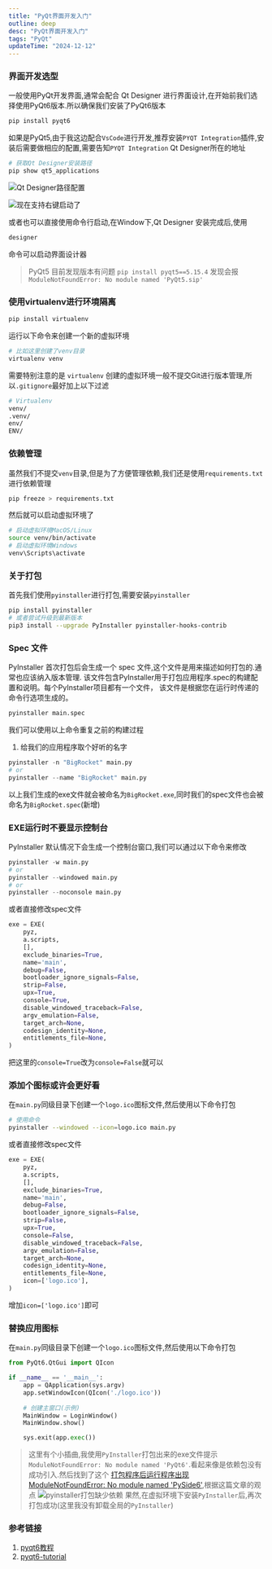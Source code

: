 ```yaml
---
title: "PyQt界面开发入门"
outline: deep
desc: "PyQt界面开发入门"
tags: "PyQt"
updateTime: "2024-12-12"
---
```


### 界面开发选型
一般使用PyQt开发界面,通常会配合 Qt Designer 进行界面设计,在开始前我们选择使用PyQt6版本.所以确保我们安装了PyQt6版本
```bash
pip install pyqt6
```


如果是PyQt5,由于我这边配合`VsCode`进行开发,推荐安装`PYQT Integration`插件,安装后需要做相应的配置,需要告知`PYQT Integration` Qt Designer所在的地址  
```bash
# 获取Qt Designer安装路径
pip show qt5_applications
```
![Qt Designer路径配置](images/2024/12/12/qtdesigner_配置.png)

![现在支持右键启动了](images/2024/12/12/designer_右键启动.png)

或者也可以直接使用命令行启动,在Window下,Qt Designer 安装完成后,使用
```bash
designer
```
命令可以启动界面设计器

> PyQt5 目前发现版本有问题 `pip install pyqt5==5.15.4` 发现会报`ModuleNotFoundError: No module named 'PyQt5.sip'`

### 使用virtualenv进行环境隔离
```bash
pip install virtualenv
```
运行以下命令来创建一个新的虚拟环境
```bash
# 比如这里创建了venv目录
virtualenv venv 
```
需要特别注意的是 `virtualenv` 创建的虚拟环境一般不提交Git进行版本管理,所以`.gitignore`最好加上以下过滤
```bash
# Virtualenv
venv/
.venv/
env/
ENV/
```
### 依赖管理
虽然我们不提交`venv`目录,但是为了方便管理依赖,我们还是使用`requirements.txt`进行依赖管理
```bash
pip freeze > requirements.txt
```

然后就可以启动虚拟环境了
```bash
# 启动虚拟环境MacOS/Linux
source venv/bin/activate
# 启动虚拟环境Windows
venv\Scripts\activate
```

### 关于打包
首先我们使用`pyinstaller`进行打包,需要安装`pyinstaller`
```bash
pip install pyinstaller
# 或者尝试升级到最新版本
pip3 install --upgrade PyInstaller pyinstaller-hooks-contrib
```

### Spec 文件
PyInstaller 首次打包后会生成一个 spec 文件,这个文件是用来描述如何打包的.通常也应该纳入版本管理.
该文件包含PyInstaller用于打包应用程序.spec的构建配置和说明。每个PyInstaller项目都有一个文件，
该文件是根据您在运行时传递的命令行选项生成的。
```python
pyinstaller main.spec
```
我们可以使用以上命令重复之前的构建过程
1. 给我们的应用程序取个好听的名字
```python
pyinstaller -n "BigRocket" main.py
# or
pyinstaller --name "BigRocket" main.py
```
以上我们生成的exe文件就会被命名为`BigRocket.exe`,同时我们的spec文件也会被命名为`BigRocket.spec`(新增)

### EXE运行时不要显示控制台
PyInstaller 默认情况下会生成一个控制台窗口,我们可以通过以下命令来修改
```python
pyinstaller -w main.py
# or
pyinstaller --windowed main.py
# or
pyinstaller --noconsole main.py
```
或者直接修改spec文件
```python
exe = EXE(
    pyz,
    a.scripts,
    [],
    exclude_binaries=True,
    name='main',
    debug=False,
    bootloader_ignore_signals=False,
    strip=False,
    upx=True,
    console=True,
    disable_windowed_traceback=False,
    argv_emulation=False,
    target_arch=None,
    codesign_identity=None,
    entitlements_file=None,
)
```
把这里的`console=True`改为`console=False`就可以

### 添加个图标或许会更好看
在`main.py`同级目录下创建一个`logo.ico`图标文件,然后使用以下命令打包
```bash
# 使用命令
pyinstaller --windowed --icon=logo.ico main.py

```
或者直接修改spec文件
```python
exe = EXE(
    pyz,
    a.scripts,
    [],
    exclude_binaries=True,
    name='main',
    debug=False,
    bootloader_ignore_signals=False,
    strip=False,
    upx=True,
    console=False,
    disable_windowed_traceback=False,
    argv_emulation=False,
    target_arch=None,
    codesign_identity=None,
    entitlements_file=None,
    icon=['logo.ico'],
)
```
增加`icon=['logo.ico']`即可

### 替换应用图标
在`main.py`同级目录下创建一个`logo.ico`图标文件,然后使用以下命令打包
```python
from PyQt6.QtGui import QIcon

if __name__ == '__main__':
    app = QApplication(sys.argv)
    app.setWindowIcon(QIcon('./logo.ico'))
    
    # 创建主窗口(示例)
    MainWindow = LoginWindow()
    MainWindow.show()

    sys.exit(app.exec())
```





> 这里有个小插曲,我使用`PyInstaller`打包出来的exe文件提示`ModuleNotFoundError: No module named 'PyQt6'`.看起来像是依赖包没有成功引入.然后找到了这个
[打包程序后运行程序出现 ModuleNotFoundError: No module named 'PySide6'](https://blog.csdn.net/u012790503/article/details/127943395),根据这篇文章的观点
![pyinstaller打包缺少依赖](images/2024/12/19/pyinstaller打包缺少依赖.png)
果然,在虚拟环境下安装`PyInstaller`后,再次打包成功(这里我没有卸载全局的`PyInstaller`)


### 参考链接
1. [pyqt6教程](https://zetcode.com/pyqt6/introduction/)
2. [pyqt6-tutorial](https://www.pythonguis.com/pyqt6-tutorial/)